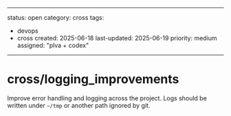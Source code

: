 ---
status: open
category: cross
tags:
  - devops
  - cross
created: 2025-06-18
last-updated: 2025-06-19
priority: medium
assigned: "plva + codex"
------------------------

# cross/logging_improvements

Improve error handling and logging across the project. Logs should be written under `~/tmp` or another path ignored by git.
